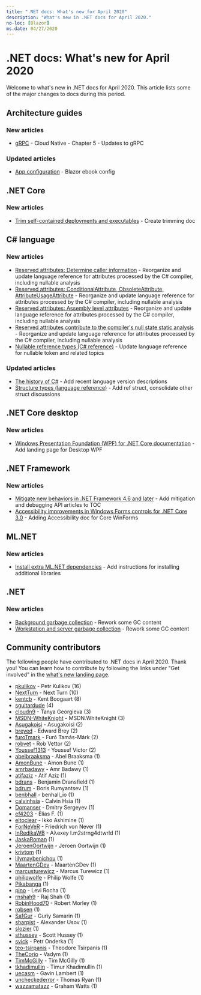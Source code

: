 ```yaml
---
title: ".NET docs: What's new for April 2020"
description: "What's new in .NET docs for April 2020."
no-loc: [Blazor]
ms.date: 04/27/2020
---
```


# .NET docs: What's new for April 2020

Welcome to what's new in .NET docs for April 2020. This article lists some of the major changes to docs during this period.

## Architecture guides

### New articles

- [gRPC](../architecture/cloud-native/grpc.md) - Cloud Native - Chapter 5 - Updates to gRPC

### Updated articles

- [App configuration](../architecture/blazor-for-web-forms-developers/config.md) - Blazor ebook config

## .NET Core

### New articles

- [Trim self-contained deployments and executables](../core/deploying/trim-self-contained.md) - Create trimming doc

## C# language

### New articles

- [Reserved attributes: Determine caller information](../csharp/language-reference/attributes/caller-information.md) - Reorganize and update language reference for attributes processed by the C# compiler, including nullable analysis
- [Reserved attributes: ConditionalAttribute, ObsoleteAttribute, AttributeUsageAttribute](../csharp/language-reference/attributes/general.md) - Reorganize and update language reference for attributes processed by the C# compiler, including nullable analysis
- [Reserved attributes: Assembly level attributes](../csharp/language-reference/attributes/global.md) - Reorganize and update language reference for attributes processed by the C# compiler, including nullable analysis
- [Reserved attributes contribute to the compiler's null state static analysis](../csharp/language-reference/attributes/nullable-analysis.md) - Reorganize and update language reference for attributes processed by the C# compiler, including nullable analysis
- [Nullable reference types (C# reference)](../csharp/language-reference/builtin-types/nullable-reference-types.md) - Update language reference for nullable token and related topics

### Updated articles

- [The history of C\#](../csharp/whats-new/csharp-version-history.md) - Add recent language version descriptions
- [Structure types (language reference)](../csharp/language-reference/builtin-types/struct.md) - Add ref struct, consolidate other struct discussions

## .NET Core desktop

### New articles

- [Windows Presentation Foundation (WPF) for .NET Core documentation](../desktop-wpf/index.yml) - Add landing page for Desktop WPF

## .NET Framework

### New articles

- [Mitigate new behaviors in .NET Framework 4.6 and later](../framework/migration-guide/mitigations.md) - Add mitigation and debugging API articles to TOC
- [Accessibility improvements in Windows Forms controls for .NET Core 3.0](/dotnet/desktop/winforms/windows-forms-accessibility-improvements) - Adding Accessibility doc for Core WinForms

## ML.NET

### New articles

- [Install extra ML.NET dependencies](../machine-learning/how-to-guides/install-extra-dependencies.md) - Add instructions for installing additional libraries

## .NET

### New articles

- [Background garbage collection](../standard/garbage-collection/background-gc.md) - Rework some GC content
- [Workstation and server garbage collection](../standard/garbage-collection/workstation-server-gc.md) - Rework some GC content

## Community contributors

The following people have contributed to .NET docs in April 2020. Thank you! You can learn how to contribute by following the links under "Get involved" in the [what's new landing page](index.yml).

- [pkulikov](https://github.com/pkulikov) - Petr Kulikov (16)
- [NextTurn](https://github.com/NextTurn) - Next Turn (10)
- [kentcb](https://github.com/kentcb) - Kent Boogaart (8)
- [sguitardude](https://github.com/sguitardude) (4)
- [cloudn9](https://github.com/cloudn9) - Tanya Georgieva (3)
- [MSDN-WhiteKnight](https://github.com/MSDN-WhiteKnight) - MSDN.WhiteKnight (3)
- [Asugakoisi](https://github.com/Asugakoisi) - Asugakoisi (2)
- [breyed](https://github.com/breyed) - Edward Brey (2)
- [furoTmark](https://github.com/furoTmark) -  Furó Tamás-Márk (2)
- [robvet](https://github.com/robvet) - Rob Vettor (2)
- [Youssef1313](https://github.com/Youssef1313) - Youssef Victor (2)
- [abelbraaksma](https://github.com/abelbraaksma) - Abel Braaksma (1)
- [AmonBune](https://github.com/AmonBune) - Amon Bune (1)
- [amrbadawy](https://github.com/amrbadawy) - Amr Badawy (1)
- [atifaziz](https://github.com/atifaziz) - Atif Aziz (1)
- [bdrans](https://github.com/bdrans) - Benjamin Dransfield (1)
- [bdrum](https://github.com/bdrum) - Boris Rumyantsev (1)
- [benbhall](https://github.com/benbhall) - benhall_io (1)
- [calvinhsia](https://github.com/calvinhsia) - Calvin Hsia (1)
- [Domanser](https://github.com/Domanser) - Dmitry Sergeyev (1)
- [ef4203](https://github.com/ef4203) - Elias F. (1)
- [eltociear](https://github.com/eltociear) - Ikko Ashimine (1)
- [ForNeVeR](https://github.com/ForNeVeR) - Friedrich von Never (1)
- [InRedikaWB](https://github.com/InRedikaWB) - Aλexey I.m2strng4dtwrld (1)
- [JaskaRoman](https://github.com/JaskaRoman) (1)
- [JeroenOortwijn](https://github.com/JeroenOortwijn) - Jeroen Oortwijn (1)
- [krivtom](https://github.com/krivtom) (1)
- [lilymaybenichou](https://github.com/lilymaybenichou) (1)
- [MaartenGDev](https://github.com/MaartenGDev) - MaartenGDev (1)
- [marcusturewicz](https://github.com/marcusturewicz) - Marcus Turewicz (1)
- [philipwolfe](https://github.com/philipwolfe) - Philip Wolfe (1)
- [Pikabanga](https://github.com/Pikabanga) (1)
- [pino](https://github.com/pino) - Levi Rocha (1)
- [rnshah9](https://github.com/rnshah9) - Raj Shah (1)
- [RobinHood70](https://github.com/RobinHood70) - Robert Morley (1)
- [robsen](https://github.com/robsen) (1)
- [Sa1Gur](https://github.com/Sa1Gur) - Guriy Samarin (1)
- [sharpist](https://github.com/sharpist) - Alexander Usov (1)
- [slozier](https://github.com/slozier) (1)
- [sthussey](https://github.com/sthussey) - Scott Hussey (1)
- [svick](https://github.com/svick) - Petr Onderka (1)
- [teo-tsirpanis](https://github.com/teo-tsirpanis) - Theodore Tsirpanis (1)
- [TheCorio](https://github.com/TheCorio) - Vadym (1)
- [TimMcGilly](https://github.com/TimMcGilly) - Tim McGilly (1)
- [tkhadimullin](https://github.com/tkhadimullin) - Timur Khadimullin (1)
- [uecasm](https://github.com/uecasm) - Gavin Lambert (1)
- [uncheckederror](https://github.com/uncheckederror) - Thomas Ryan (1)
- [wazzamatazz](https://github.com/wazzamatazz) - Graham Watts (1)
